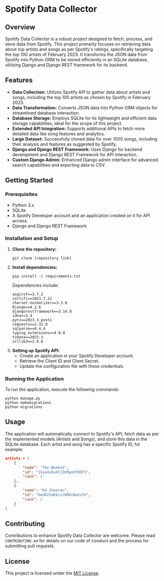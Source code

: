 # Spotify Data Collector

## Overview
Spotify Data Collector is a robust project designed to fetch, process, and store data from Spotify. This project primarily focuses on retrieving data about top artists and songs as per Spotify's ratings, specifically targeting the top 100 artists of February 2023. It transforms the JSON data from Spotify into Python ORM to be stored efficiently in an SQLite database, utilizing Django and Django REST framework for its backend.

## Features
- **Data Collection:** Utilizes Spotify API to gather data about artists and songs, including the top 100 artists as chosen by Spotify in February 2023.
- **Data Transformation:** Converts JSON data into Python ORM objects for streamlined database interaction.
- **Database Storage:** Employs SQLite for its lightweight and efficient data storage capabilities, ideal for the scope of this project.
- **Extended API Integration:** Supports additional APIs to fetch more detailed data like song features and analytics.
- **Large Dataset:** Successfully cloned data for over 1000 songs, including their analysis and features as suggested by Spotify.
- **Django and Django REST Framework:** Uses Django for backend development and Django REST Framework for API interaction.
- **Custom Django Admin:** Enhanced Django admin interface for advanced search capabilities and exporting data to CSV.

## Getting Started

### Prerequisites
- Python 3.x
- SQLite
- A Spotify Developer account and an application created on it for API access.
- Django and Django REST Framework

### Installation and Setup
1. **Clone the repository:**
   ```
   git clone [repository link]
   ```
2. **Install dependencies:**
   ```
   pip install -r requirements.txt
   ```
   Dependencies include:
   ```
   asgiref==3.7.2
   certifi==2023.7.22
   charset-normalizer==3.3.0
   Django==4.2.6
   djangorestframework==3.14.0
   idna==3.4
   pytz==2023.3.post1
   requests==2.31.0
   sqlparse==0.4.4
   typing_extensions==4.8.0
   tzdata==2023.3
   urllib3==2.0.6
   ```
3. **Setting up Spotify API:**
   - Create an application in your Spotify Developer account.
   - Retrieve the Client ID and Client Secret.
   - Update the configuration file with these credentials.

### Running the Application
To run the application, execute the following commands:
```
python manage.py
python makemigrations
python migrations
```

## Usage
The application will automatically connect to Spotify's API, fetch data as per the implemented models (Artists and Songs), and store this data in the SQLite database. Each artist and song has a specific Spotify ID, for example:
```json
artists = [
    {
        "name": "The Weeknd",
        "id": "1Xyo4u8uXC1ZmMpatF05PJ",
        "rank": 1
    },
    {
        "name": "Ed Sheeran",
        "id": "6eUKZXaKkcviH0Ku9w2n3V",
        "rank": 2
    }
]
```

## Contributing
Contributions to enhance Spotify Data Collector are welcome. Please read `CONTRIBUTING.md` for details on our code of conduct and the process for submitting pull requests.

## License
This project is licensed under the [MIT License](LICENSE.md).
